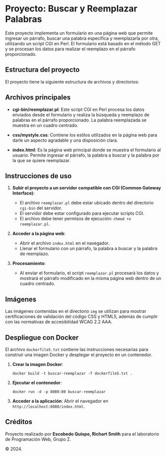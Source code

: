 # Proyecto: Buscar y Reemplazar Palabras

Este proyecto implementa un formulario en una página web que permite ingresar un párrafo, buscar una palabra específica y reemplazarla por otra, utilizando un script CGI en Perl. El formulario está basado en el método GET y se procesan los datos para realizar el reemplazo en el párrafo proporcionado.

## Estructura del proyecto

El proyecto tiene la siguiente estructura de archivos y directorios:


## Archivos principales

- **cgi-bin/reemplazar.pl**: Este script CGI en Perl procesa los datos enviados desde el formulario y realiza la búsqueda y reemplazo de palabras en el párrafo proporcionado. La palabra reemplazada se muestra en un cuadro centrado.
  
- **css/mystyle.css**: Contiene los estilos utilizados en la página web para darle un aspecto agradable y una disposición clara.

- **index.html**: Es la página web principal donde se muestra el formulario al usuario. Permite ingresar el párrafo, la palabra a buscar y la palabra por la que se quiere reemplazar.

## Instrucciones de uso

1. **Subir el proyecto a un servidor compatible con CGI (Common Gateway Interface)**:
    - El archivo `reemplazar.pl` debe estar ubicado dentro del directorio `cgi-bin` del servidor.
    - El servidor debe estar configurado para ejecutar scripts CGI.
    - El archivo debe tener permisos de ejecución: `chmod +x reemplazar.pl`.

2. **Acceder a la página web**:
    - Abrir el archivo `index.html` en el navegador.
    - Llenar el formulario con un párrafo, la palabra a buscar y la palabra de reemplazo.

3. **Procesamiento**:
    - Al enviar el formulario, el script `reemplazar.pl` procesará los datos y mostrará el párrafo modificado en la misma página web dentro de un cuadro centrado.

## Imágenes

Las imágenes contenidas en el directorio `img` se utilizan para mostrar certificaciones de validación del código CSS y HTML5, además de cumplir con las normativas de accesibilidad WCAG 2.2 AAA.

## Despliegue con Docker

El archivo `dockerfile5.txt` contiene las instrucciones necesarias para construir una imagen Docker y desplegar el proyecto en un contenedor.

1. **Crear la imagen Docker**:
    ```
    docker build -t buscar-reemplazar -f dockerfile5.txt .
    ```

2. **Ejecutar el contenedor**:
    ```
    docker run -d -p 8080:80 buscar-reemplazar
    ```

3. **Acceder a la aplicación**:
    Abrir el navegador en `http://localhost:8080/index.html`.

## Créditos

Proyecto realizado por **Escobedo Quispe, Richart Smith** para el laboratorio de Programación Web, Grupo Z. 

© 2024.
